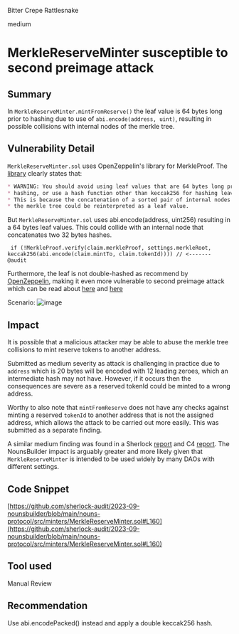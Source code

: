 Bitter Crepe Rattlesnake

medium

# MerkleReserveMinter susceptible to second preimage attack

## Summary
In `MerkleReserveMinter.mintFromReserve()` the leaf value is 64 bytes long prior to hashing due to use of `abi.encode(address, uint)`, resulting in possible collisions with internal nodes of the merkle tree. 

## Vulnerability Detail
`MerkleReserveMinter.sol` uses OpenZeppelin's library for MerkleProof. The [library](https://github.com/OpenZeppelin/openzeppelin-contracts/blob/master/contracts/utils/cryptography/MerkleProof.sol#L13) clearly states that:
```md
* WARNING: You should avoid using leaf values that are 64 bytes long prior to
* hashing, or use a hash function other than keccak256 for hashing leaves.
* This is because the concatenation of a sorted pair of internal nodes in
* the merkle tree could be reinterpreted as a leaf value.
```

But `MerkleReserveMinter.sol` uses abi.encode(address, uint256) resulting in a 64 bytes leaf values. This could collide with an internal node that concatenates two 32 bytes hashes. 
```solidity
 if (!MerkleProof.verify(claim.merkleProof, settings.merkleRoot, keccak256(abi.encode(claim.mintTo, claim.tokenId)))) // <------- @audit
```

Furthermore, the leaf is not double-hashed as recommend by [OpenZeppelin](https://github.com/OpenZeppelin/merkle-tree/blob/master/README.md#:~:text=The%20leaves%20are%20double%2Dhashed), making it even more vulnerable to second preimage attack which can be read about [here](https://www.rareskills.io/post/merkle-tree-second-preimage-attack) and [here](https://flawed.net.nz/2018/02/21/attacking-merkle-trees-with-a-second-preimage-attack/)

Scenario:
![image](https://github.com/sherlock-audit/2023-09-nounsbuilder-giraffe0x/assets/83704326/472d567f-bf64-4db7-8e82-2443bcc7742a)

## Impact
It is possible that a malicious attacker may be able to abuse the merkle tree collisions to mint reserve tokens to another address.

Submitted as medium severity as attack is challenging in practice due to `address` which is 20 bytes will be encoded with 12 leading zeroes, which an intermediate hash may not have. However, if it occurs then the consequences are severe as a reserved tokenId could be minted to a wrong address. 

Worthy to also note that `mintFromReserve` does not have any checks against minting a reserved `tokenId` to another address that is not the assigned address, which allows the attack to be carried out more easily. This was submitted as a separate finding.  

A similar medium finding was found in a Sherlock [report](https://github.com/sherlock-audit/2023-04-footium-judging/issues/300) and C4 [report](https://solodit.xyz/issues/m-04-merkle-leaves-are-the-same-length-as-the-parents-that-are-hashed-code4rena-factorydao-factorydao-contest-git). The NounsBuilder impact is arguably greater and more likely given that `MerkleReserveMinter` is intended to be used widely by many DAOs with different settings. 

## Code Snippet
[https://github.com/sherlock-audit/2023-09-nounsbuilder/blob/main/nouns-protocol/src/minters/MerkleReserveMinter.sol#L160](https://github.com/sherlock-audit/2023-09-nounsbuilder/blob/main/nouns-protocol/src/minters/MerkleReserveMinter.sol#L160)

## Tool used
Manual Review

## Recommendation
Use abi.encodePacked() instead and apply a double keccak256 hash.
